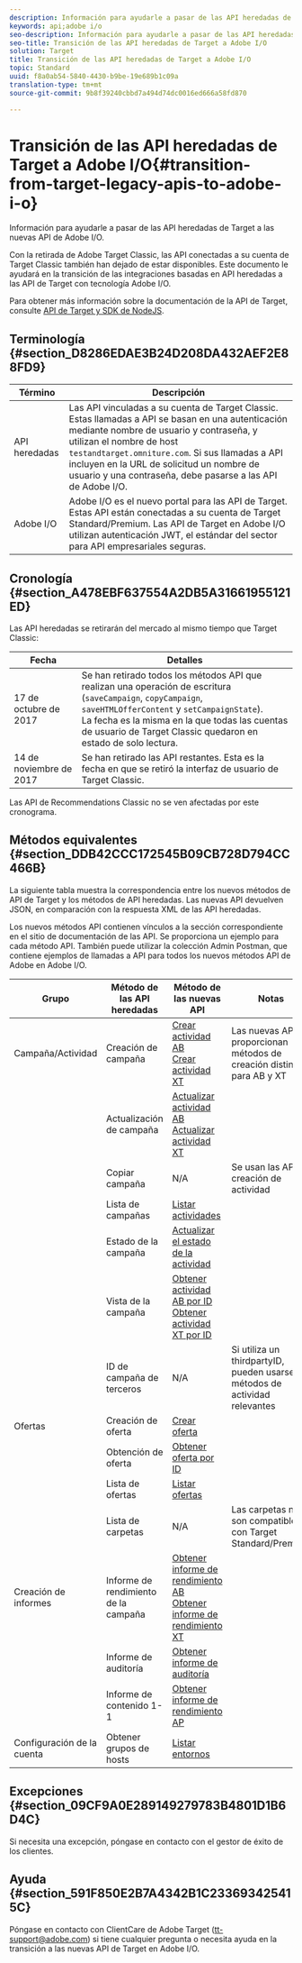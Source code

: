 ```yaml
---
description: Información para ayudarle a pasar de las API heredadas de Target a las nuevas API de Adobe I/O.
keywords: api;adobe i/o
seo-description: Información para ayudarle a pasar de las API heredadas de Target a las nuevas API de Adobe I/O.
seo-title: Transición de las API heredadas de Target a Adobe I/O
solution: Target
title: Transición de las API heredadas de Target a Adobe I/O
topic: Standard
uuid: f8a0ab54-5840-4430-b9be-19e689b1c09a
translation-type: tm+mt
source-git-commit: 9b8f39240cbbd7a494d74dc0016ed666a58fd870

---
```



# Transición de las API heredadas de Target a Adobe I/O{#transition-from-target-legacy-apis-to-adobe-i-o}

Información para ayudarle a pasar de las API heredadas de Target a las nuevas API de Adobe I/O.

Con la retirada de Adobe Target Classic, las API conectadas a su cuenta de Target Classic también han dejado de estar disponibles. Este documento le ayudará en la transición de las integraciones basadas en API heredadas a las API de Target con tecnología Adobe I/O.

Para obtener más información sobre la documentación de la API de Target, consulte   [API de Target y SDK de NodeJS](../../c-implementing-target/c-api-and-sdk-overview/api-and-sdk-overview.md#concept_5718EC1FF2ED4436935D0BCCD7AA29A6).

## Terminología {#section_D8286EDAE3B24D208DA432AEF2E88FD9}

| Término | Descripción |
|--- |--- |
| API heredadas | Las API vinculadas a su cuenta de Target Classic. Estas llamadas a API se basan en una autenticación mediante nombre de usuario y contraseña, y utilizan el nombre de host `testandtarget.omniture.com`. Si sus llamadas a API incluyen en la URL de solicitud un nombre de usuario y una contraseña, debe pasarse a las API de Adobe I/O. |
| Adobe I/O | Adobe I/O es el nuevo portal para las API de Target. Estas API están conectadas a su cuenta de Target Standard/Premium. Las API de Target en Adobe I/O utilizan autenticación JWT, el estándar del sector para API empresariales seguras. |

## Cronología   {#section_A478EBF637554A2DB5A31661955121ED}

Las API heredadas se retirarán del mercado al mismo tiempo que Target Classic:

| Fecha | Detalles |
|--- |--- |
| 17 de octubre de 2017 | Se han retirado todos los métodos API que realizan una operación de escritura (`saveCampaign`, `copyCampaign`, `saveHTMLOfferContent` y `setCampaignState`).<br>La fecha es la misma en la que todas las cuentas de usuario de Target Classic quedaron en estado de solo lectura. |
| 14 de noviembre de 2017 | Se han retirado las API restantes. Esta es la fecha en que se retiró la interfaz de usuario de Target Classic. |

Las API de Recommendations Classic no se ven afectadas por este cronograma.

## Métodos equivalentes   {#section_DDB42CCC172545B09CB728D794CC466B}

La siguiente tabla muestra la correspondencia entre los nuevos métodos de API de Target y los métodos de API heredadas. Las nuevas API devuelven JSON, en comparación con la respuesta XML de las API heredadas.

Los nuevos métodos API contienen vínculos a la sección correspondiente en el sitio de documentación de las API. Se proporciona un ejemplo para cada método API. También puede utilizar la colección Admin Postman, que contiene ejemplos de llamadas a API para todos los nuevos métodos API de Adobe en Adobe I/O.

| Grupo | Método de las API heredadas | Método de las nuevas API | Notas |
|--- |--- |--- |--- |
| Campaña/Actividad | Creación de campaña | [Crear actividad AB](http://developers.adobetarget.com/api/#create-ab-activity)<br>[Crear actividad XT](http://developers.adobetarget.com/api/#create-xt-activity) | Las nuevas API proporcionan métodos de creación distintos para AB y XT |
|  | Actualización de campaña | [Actualizar actividad AB](http://developers.adobetarget.com/api/#update-ab-activity)<br>[Actualizar actividad XT](http://developers.adobetarget.com/api/#update-xt-activity) |
|  | Copiar campaña | N/A | Se usan las API de creación de actividad |
|  | Lista de campañas | [Listar actividades](http://developers.adobetarget.com/api/#list-activities) |
|  | Estado de la campaña | [Actualizar el estado de la actividad](http://developers.adobetarget.com/api/#update-activity-state) |
|  | Vista de la campaña | [Obtener actividad AB por ID](http://developers.adobetarget.com/api/#get-ab-activity-by-id)<br>[Obtener actividad XT por ID](http://developers.adobetarget.com/api/#get-xt-activity-by-id) |
|  | ID de campaña de terceros | N/A | Si utiliza un thirdpartyID, pueden usarse los métodos de actividad relevantes |
| Ofertas | Creación de oferta | [Crear oferta](http://developers.adobetarget.com/api/#create-offer) |
|  | Obtención de oferta | [Obtener oferta por ID](http://developers.adobetarget.com/api/#get-offer-by-id) |
|  | Lista de ofertas | [Listar ofertas](http://developers.adobetarget.com/api/#list-offers) |
|  | Lista de carpetas | N/A | Las carpetas no son compatibles con Target Standard/Premium |
| Creación de informes | Informe de rendimiento de la campaña | [Obtener informe de rendimiento AB](http://developers.adobetarget.com/api/#get-ab-performance-report)<br>[Obtener informe de rendimiento XT](http://developers.adobetarget.com/api/#get-xt-performance-report) |
|  | Informe de auditoría | [Obtener informe de auditoría](http://developers.adobetarget.com/api/#get-audit-report) |
|  | Informe de contenido 1-1 | [Obtener informe de rendimiento AP](http://developers.adobetarget.com/api/#get-ap-activity-performance-report) |
| Configuración de la cuenta | Obtener grupos de hosts | [Listar entornos](http://developers.adobetarget.com/api/#list-environments) |

## Excepciones {#section_09CF9A0E289149279783B4801D1B6D4C}

Si necesita una excepción, póngase en contacto con el gestor de éxito de los clientes.

## Ayuda   {#section_591F850E2B7A4342B1C233693425415C}

Póngase en contacto con ClientCare de Adobe Target (tt-support@adobe.com) si tiene cualquier pregunta o necesita ayuda en la transición a las nuevas API de Target en Adobe I/O.

